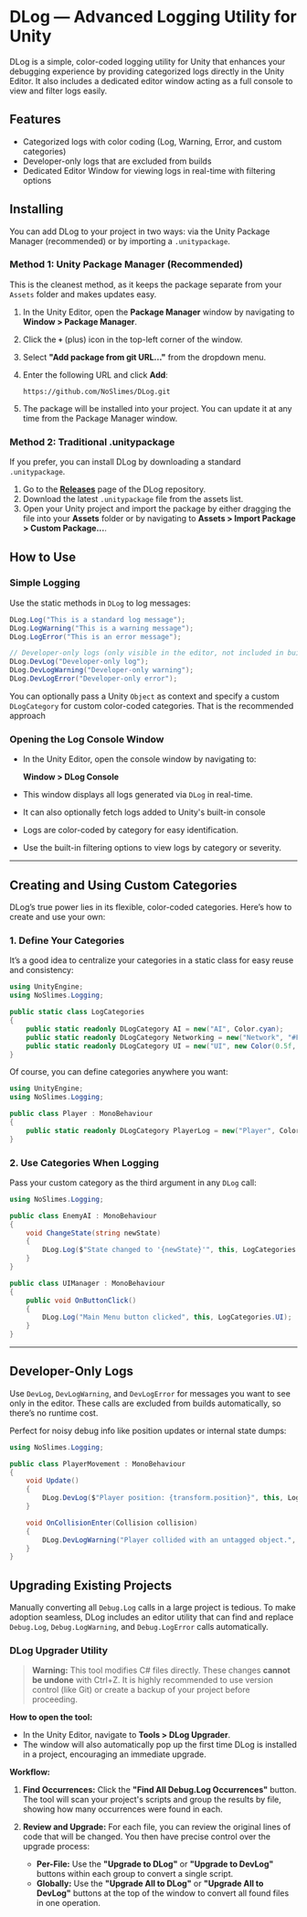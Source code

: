 # DLog — Advanced Logging Utility for Unity

DLog is a simple, color-coded logging utility for Unity that enhances your debugging experience by providing categorized logs directly in the Unity Editor. It also includes a dedicated editor window acting as a full console to view and filter logs easily.

## Features

- Categorized logs with color coding (Log, Warning, Error, and custom categories)
- Developer-only logs that are excluded from builds
- Dedicated Editor Window for viewing logs in real-time with filtering options

## Installing

You can add DLog to your project in two ways: via the Unity Package Manager (recommended) or by importing a `.unitypackage`.

### Method 1: Unity Package Manager (Recommended)

This is the cleanest method, as it keeps the package separate from your `Assets` folder and makes updates easy.

1.  In the Unity Editor, open the **Package Manager** window by navigating to **Window > Package Manager**.
2.  Click the **`+`** (plus) icon in the top-left corner of the window.
3.  Select **"Add package from git URL..."** from the dropdown menu.
4.  Enter the following URL and click **Add**:

    ```
    https://github.com/NoSlimes/DLog.git
    ```

5.  The package will be installed into your project. You can update it at any time from the Package Manager window.

### Method 2: Traditional .unitypackage

If you prefer, you can install DLog by downloading a standard `.unitypackage`.

1.  Go to the **[Releases](https://github.com/NoSlimes/DLog/releases)** page of the DLog repository.
2.  Download the latest `.unitypackage` file from the assets list.
3.  Open your Unity project and import the package by either dragging the file into your **Assets** folder or by navigating to **Assets > Import Package > Custom Package...**.

## How to Use

### Simple Logging

Use the static methods in `DLog` to log messages:

```csharp
DLog.Log("This is a standard log message");
DLog.LogWarning("This is a warning message");
DLog.LogError("This is an error message");

// Developer-only logs (only visible in the editor, not included in builds)
DLog.DevLog("Developer-only log");
DLog.DevLogWarning("Developer-only warning");
DLog.DevLogError("Developer-only error");
````

You can optionally pass a Unity `Object` as context and specify a custom `DLogCategory` for custom color-coded categories. That is the recommended approach

### Opening the Log Console Window

* In the Unity Editor, open the console window by navigating to:

  **Window > DLog Console**

* This window displays all logs generated via `DLog` in real-time.

* It can also optionally fetch logs added to Unity's built-in console

* Logs are color-coded by category for easy identification.

* Use the built-in filtering options to view logs by category or severity.

---

## Creating and Using Custom Categories

DLog’s true power lies in its flexible, color-coded categories. Here’s how to create and use your own:

### 1. Define Your Categories

It’s a good idea to centralize your categories in a static class for easy reuse and consistency:

```csharp
using UnityEngine;
using NoSlimes.Logging;

public static class LogCategories
{
    public static readonly DLogCategory AI = new("AI", Color.cyan);
    public static readonly DLogCategory Networking = new("Network", "#FFA500"); // Orange
    public static readonly DLogCategory UI = new("UI", new Color(0.5f, 0.7f, 1f)); // Light Blue
}
```

Of course, you can define categories anywhere you want:

```csharp
using UnityEngine;
using NoSlimes.Logging;

public class Player : MonoBehaviour
{
    public static readonly DLogCategory PlayerLog = new("Player", Color.cyan);
}
```

### 2. Use Categories When Logging

Pass your custom category as the third argument in any `DLog` call:

```csharp
using NoSlimes.Logging;

public class EnemyAI : MonoBehaviour
{
    void ChangeState(string newState)
    {
        DLog.Log($"State changed to '{newState}'", this, LogCategories.AI);
    }
}

public class UIManager : MonoBehaviour
{
    public void OnButtonClick()
    {
        DLog.Log("Main Menu button clicked", this, LogCategories.UI);
    }
}
```

---

## Developer-Only Logs

Use `DevLog`, `DevLogWarning`, and `DevLogError` for messages you want to see only in the editor. These calls are excluded from builds automatically, so there’s no runtime cost.

Perfect for noisy debug info like position updates or internal state dumps:

```csharp
using NoSlimes.Logging;

public class PlayerMovement : MonoBehaviour
{
    void Update()
    {
        DLog.DevLog($"Player position: {transform.position}", this, LogCategories.Physics);
    }

    void OnCollisionEnter(Collision collision)
    {
        DLog.DevLogWarning("Player collided with an untagged object.", this, LogCategories.Physics);
    }
}
```


## Upgrading Existing Projects

Manually converting all `Debug.Log` calls in a large project is tedious. To make adoption seamless, DLog includes an editor utility that can find and replace `Debug.Log`, `Debug.LogWarning`, and `Debug.LogError` calls automatically.


### DLog Upgrader Utility

> **Warning:** This tool modifies C# files directly. These changes **cannot be undone** with Ctrl+Z. It is highly recommended to use version control (like Git) or create a backup of your project before proceeding.

**How to open the tool:**

*   In the Unity Editor, navigate to **Tools > DLog Upgrader**.
*   The window will also automatically pop up the first time DLog is installed in a project, encouraging an immediate upgrade.

**Workflow:**

1.  **Find Occurrences:** Click the **"Find All Debug.Log Occurrences"** button. The tool will scan your project's scripts and group the results by file, showing how many occurrences were found in each.

2.  **Review and Upgrade:** For each file, you can review the original lines of code that will be changed. You then have precise control over the upgrade process:

    *   **Per-File:** Use the **"Upgrade to DLog"** or **"Upgrade to DevLog"** buttons within each group to convert a single script.
    *   **Globally:** Use the **"Upgrade All to DLog"** or **"Upgrade All to DevLog"** buttons at the top of the window to convert all found files in one operation.
